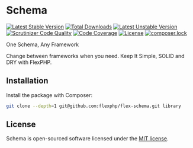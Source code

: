 # Schema

[![Latest Stable Version](https://poser.pugx.org/flexphp/schema/v/stable)](https://packagist.org/packages/flexphp/schema)
[![Total Downloads](https://poser.pugx.org/flexphp/schema/downloads)](https://packagist.org/packages/flexphp/schema)
[![Latest Unstable Version](https://poser.pugx.org/flexphp/schema/v/unstable)](https://packagist.org/packages/flexphp/schema)
[![Scrutinizer Code Quality](https://scrutinizer-ci.com/g/flexphp/flex-schema/badges/quality-score.png)](https://scrutinizer-ci.com/g/flexphp/schema)
[![Code Coverage](https://scrutinizer-ci.com/g/flexphp/flex-schema/badges/coverage.png)](https://scrutinizer-ci.com/g/flexphp/flex-schema)
[![License](https://poser.pugx.org/flexphp/schema/license)](https://packagist.org/packages/flexphp/schema)
[![composer.lock](https://poser.pugx.org/flexphp/schema/composerlock)](https://packagist.org/packages/flexphp/schema)

One Schema, Any Framework

Change between frameworks when you need. Keep It Simple, SOLID and DRY with FlexPHP.

## Installation

Install the package with Composer:

```bash
git clone --depth=1 git@github.com:flexphp/flex-schema.git library
```

## License

Schema is open-sourced software licensed under the [MIT license](https://opensource.org/licenses/MIT).
